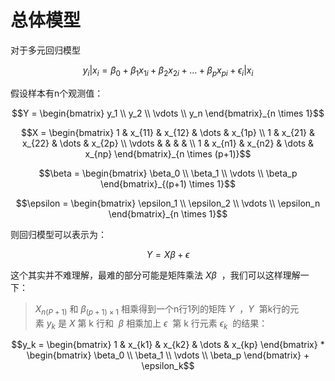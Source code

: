 # 总体模型

对于多元回归模型

$$y_i|x_i = \beta_0 + \beta_1 x_{1i} + \beta_2 x_{2i} + \dots + \beta_p x_{pi} + \epsilon_i|x_i$$

假设样本有n个观测值：

$$Y = \begin{bmatrix} y_1 \\ y_2 \\ \vdots \\ y_n \end{bmatrix}_{n \times 1}$$

$$X = \begin{bmatrix} 1 & x_{11} & x_{12} & \dots & x_{1p} \\ 1 & x_{21} & x_{22} & \dots & x_{2p} \\ \vdots & & & & \\ 1 & x_{n1} & x_{n2} & \dots & x_{np} \end{bmatrix}_{n \times (p+1)}$$

$$\beta = \begin{bmatrix} \beta_0 \\ \beta_1 \\ \vdots \\ \beta_p \end{bmatrix}_{(p+1) \times 1}$$

$$\epsilon = \begin{bmatrix} \epsilon_1 \\ \epsilon_2 \\ \vdots \\ \epsilon_n \end{bmatrix}_{n \times 1}$$

则回归模型可以表示为：

$$Y = X \beta + \epsilon$$

这个其实并不难理解，最难的部分可能是矩阵乘法 $X \beta$  ，我们可以这样理解一下：

> $X_{n(P+1)}$ 和 $\beta_{(p+1)\times 1}$ 相乘得到一个n行1列的矩阵 $Y$  ，$Y$  第k行的元素 $y_k$ 是 $X$ 第 k 行和  $\beta$ 相乘加上 $\epsilon$  第 k 行元素 $\epsilon_k$  的结果：

$$y_k = \begin{bmatrix} 1 & x_{k1} & x_{k2} & \dots & x_{kp} \end{bmatrix} * \begin{bmatrix} \beta_0 \\ \beta_1 \\ \vdots \\ \beta_p \end{bmatrix} + \epsilon_k$$